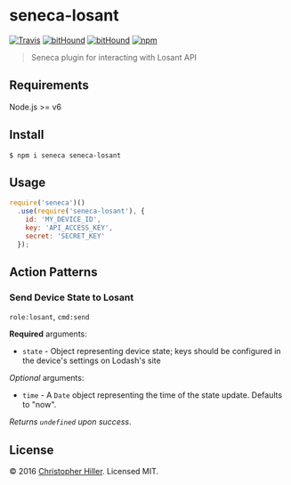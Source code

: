# seneca-losant

[![Travis](https://img.shields.io/travis/boneskull/seneca-losant.svg?maxAge=2592000?style=flat-square)](https://travis-ci.org/boneskull/seneca-losant) [![bitHound](https://img.shields.io/bithound/dependencies/github/boneskull/seneca-losant.svg?maxAge=2592000?style=flat-square)](https://www.bithound.io/github/boneskull/seneca-losant) [![bitHound](https://img.shields.io/bithound/devDependencies/github/boneskull/seneca-losant.svg?maxAge=2592000?style=flat-square)](https://www.bithound.io/github/boneskull/seneca-losant) [![npm](https://img.shields.io/npm/v/seneca-losant.svg?maxAge=2592000?style=flat-square)](https://www.npmjs.com/package/seneca-losant)

> Seneca plugin for interacting with Losant API
## Requirements

Node.js >= v6

## Install

```shell
$ npm i seneca seneca-losant
```

## Usage

```js
require('seneca')()
  .use(require('seneca-losant'), {
    id: 'MY_DEVICE_ID',
    key: 'API_ACCESS_KEY',
    secret: 'SECRET_KEY'
  });
```

## Action Patterns

### Send Device State to Losant

`role:losant`, `cmd:send`

**Required** arguments:
- `state` - Object representing device state; keys should be configured in the device's settings on Lodash's site

*Optional* arguments:
- `time` - A `Date` object representing the time of the state update.  Defaults to "now".

*Returns `undefined` upon success*.

## License

© 2016 [Christopher Hiller](https://boneskull.com).  Licensed MIT.
